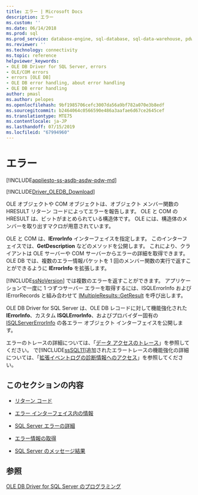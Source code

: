 ```yaml
---
title: エラー | Microsoft Docs
description: エラー
ms.custom: ''
ms.date: 06/14/2018
ms.prod: sql
ms.prod_service: database-engine, sql-database, sql-data-warehouse, pdw
ms.reviewer: ''
ms.technology: connectivity
ms.topic: reference
helpviewer_keywords:
- OLE DB Driver for SQL Server, errors
- OLE/COM errors
- errors [OLE DB]
- OLE DB error handling, about error handling
- OLE DB error handling
author: pmasl
ms.author: pelopes
ms.openlocfilehash: 9bf1985706cefc3007da56a9bf782a070e3b8edf
ms.sourcegitcommit: b2464064c0566590e486a3aafae6d67ce2645cef
ms.translationtype: MTE75
ms.contentlocale: ja-JP
ms.lasthandoff: 07/15/2019
ms.locfileid: "67994960"
---
```

# <a name="errors"></a>エラー
[!INCLUDE[appliesto-ss-asdb-asdw-pdw-md](../../../includes/appliesto-ss-asdb-asdw-pdw-md.md)]

[!INCLUDE[Driver_OLEDB_Download](../../../includes/driver_oledb_download.md)]

  OLE オブジェクトや COM オブジェクトは、オブジェクト メンバー関数の HRESULT リターン コードによってエラーを報告します。 OLE と COM の HRESULT は、ビットがまとめられている構造体です。 OLE には、構造体のメンバーを取り出すマクロが用意されています。  
  
 OLE と COM は、**IErrorInfo** インターフェイスを指定します。 このインターフェイスでは、**GetDescription** などのメソッドを公開します。 これにより、クライアントは OLE サーバーや COM サーバーからエラーの詳細を取得できます。 OLE DB では、複数のエラー情報パケットを 1 回のメンバー関数の実行で返すことができるように **IErrorInfo** を拡張します。  
  
 [!INCLUDE[ssNoVersion](../../../includes/ssnoversion-md.md)] では複数のエラーを返すことができます。 アプリケーションで一度に 1 つずつサーバー エラーを取得するには、ISQLErrorInfo および IErrorRecords と組み合わせて [IMultipleResults::GetResult](https://go.microsoft.com/fwlink/?LinkId=129630) を呼び出します。  
  
 OLE DB Driver for SQL Server は、OLE DB レコードに対して機能強化された **IErrorInfo**、カスタム **ISQLErrorInfo**、およびプロバイダー固有の [ISQLServerErrorInfo](https://msdn.microsoft.com/library/a8323b5c-686a-4235-a8d2-bda43617b3a1) の各エラー オブジェクト インターフェイスを公開します。  
  
 エラーのトレースの詳細については、「[データ アクセスのトレース](https://go.microsoft.com/fwlink/?LinkId=125805)」を参照してください。 で[!INCLUDE[ssSQL11](../../../includes/sssql11-md.md)]追加されたエラートレースの機能強化の詳細については、「[拡張イベントログの診断情報へのアクセス](../../oledb/features/accessing-diagnostic-information-in-the-extended-events-log.md)」を参照してください。  
  
## <a name="in-this-section"></a>このセクションの内容  
  
-   [リターン コード](../../oledb/ole-db-errors/return-codes.md)  
  
-   [エラー インターフェイス内の情報](../../oledb/ole-db-errors/information-in-error-interfaces.md)  
  
-   [SQL Server エラーの詳細](../../oledb/ole-db-errors/sql-server-error-detail.md)  
  
-   [エラー情報の取得](../../oledb/ole-db-errors/retrieving-error-information.md)  
  
-   [SQL Server のメッセージ結果](../../oledb/ole-db-errors/sql-server-message-results.md)  
  
## <a name="see-also"></a>参照  
 [OLE DB Driver for SQL Server のプログラミング](../../oledb/ole-db/oledb-driver-for-sql-server-programming.md)  
  
  
